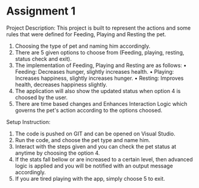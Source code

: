 # Assignment 1
Project Description:
This project is built to represent the actions and some rules that were defined for Feeding, Playing and Resting the pet.
1. Choosing the type of pet and naming him accordingly.
2. There are 5 given options to choose from (Feeding, playing, resting, status check and exit).
3. The implementation of Feeding, Playing and Resting are as follows:
  •	Feeding: Decreases hunger, slightly increases health.
  •	Playing: Increases happiness, slightly increases hunger.
  •	Resting: Improves health, decreases happiness slightly.
4. The application will also show the updated status when option 4 is choosed by the user.
5. There are time based changes and Enhances Interaction Logic which governs the pet's action according to the options choosed.

Setup Instruction:
1. The code is pushed on GIT and can be opened on Visual Studio.
2. Run the code, and choose the pet type and name him.
3. Interact with the steps given and you can check the pet status at anytime by choosing the option 4.
4. If the stats fall bellow or are increased to a certain level, then advanced logic is applied and you will be notified with an output message accordingly.
5. If you are tired playing with the app, simply choose 5 to exit.
